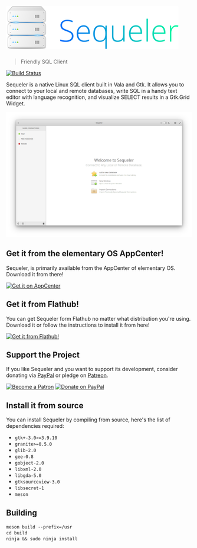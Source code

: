 # ![Sequeler](sequeler-logo-transparent.png)
> Friendly SQL Client

[![Build Status](https://travis-ci.org/Alecaddd/sequeler.svg?branch=master)](https://travis-ci.org/Alecaddd/sequeler)

Sequeler is a native Linux SQL client built in Vala and Gtk. It allows you to connect to your local and remote databases, write SQL in a handy text editor with language recognition, and visualize SELECT results in a Gtk.Grid Widget.

![](sequeler-screenshot.png)

## Get it from the elementary OS AppCenter!
Sequeler, is primarily available from the AppCenter of elementary OS. Download it from there!

[![Get it on AppCenter](https://appcenter.elementary.io/badge.svg)](https://appcenter.elementary.io/com.github.alecaddd.sequeler)

## Get it from Flathub!
You can get Sequeler form Flathub no matter what distribution you're using. Download it or follow the instructions to install it from here!

<a href="https://flathub.org/apps/details/com.github.alecaddd.sequeler" target="_blank"><img src="https://flathub.org/assets/badges/flathub-badge-i-en.svg" width="160px" alt="Get it from Flathub!"></a>

## Support the Project
If you like Sequeler and you want to support its development, consider donating via [PayPal](https://www.paypal.me/alecaddd) or pledge on [Patreon](https://www.patreon.com/alecaddd).

<a href="https://www.patreon.com/alecaddd" target="_blank"><img src="https://c5.patreon.com/external/logo/become_a_patron_button.png" width="170px" alt="Become a Patron"></a> <a href="https://www.paypal.me/alecaddd" target="_blank"><img src="https://www.paypalobjects.com/webstatic/mktg/Logo/pp-logo-200px.png" width="150px" alt="Donate on PayPal"></a>

## Install it from source
You can install Sequeler by compiling from source, here's the list of dependencies required:
 - `gtk+-3.0>=3.9.10`
 - `granite>=0.5.0`
 - `glib-2.0`
 - `gee-0.8`
 - `gobject-2.0`
 - `libxml-2.0`
 - `libgda-5.0`
 - `gtksourceview-3.0`
 - `libsecret-1`
 - `meson`

## Building
```
meson build --prefix=/usr
cd build
ninja && sudo ninja install
```

